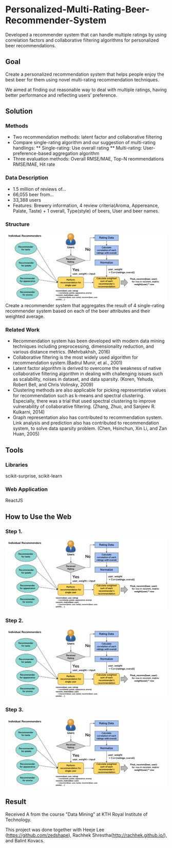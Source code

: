 # Personalized-Multi-Rating-Beer-Recommender-System
Developed a recommender system that can handle multiple ratings by using correlation factors and collaborative filtering algorithms for personalized beer recommendations.

## Goal
Create a personalized recommendation system that helps people enjoy the best beer for them using novel multi-rating recommendation techniques. 

We aimed at finding out reasonable way to deal with multiple ratings, having better performance and reflecting users’ preference.


## Solution

### Methods
* Two recommendation methods: latent factor and collaborative filtering
* Compare single-rating algorithm and our suggestion of multi-rating handlings: 
** Single-rating: Use overall rating
** Multi-rating: User-preference-based aggregation algorithm
* Three evaluation methods: Overall RMSE/MAE, Top-N reommendations RMSE/MAE, Hit rate

### Data Description
* 1.5 million of reviews of...
* 66,055 beer from...
* 33,388 users
* Features: Brewery information, 4 review criteria(Aroma, Appereance, Palate, Taste) + 1 overall, Type(style) of beers, User and beer names.

### Structure

![This is a alt text.](/images/structure.png "Solution")
Create a recommender system that aggregates the result of 4 single-rating recommender system based on each of the beer attributes and their weighted average.

### Related Work
* Recommendation system has been developed with modern data mining techniques including preprocessing, dimensionality reduction, and various distance metrics. (Mehrbakhsh, 2016)
* Collaborative filtering is the most widely used algorithm for recommendation system.(Badrul Munir, et al., 2001) 
* Latent factor algorithm is derived to overcome the weakness of native collaborative filtering algorithm in dealing with challenging issues such as scalability, noises in dataset, and data sparsity. (Koren, Yehuda, Robert Bell, and Chris Volinsky, 2009)
* Clustering methods are also applicable for picking representative values for recommendation such as k-means and spectral clustering. Especially, there was a trial that used spectral clustering to improve vulnerability of collaborative filtering. (Zhang, Zhuo, and Sanjeev R. Kulkarni, 2014)
* Graph representation also has contributed to recommendation system. Link analysis and prediction also has contributed to recommendation system, to solve data sparsity problem. (Chen, Hsinchun, Xin Li, and Zan Huan, 2005) 


## Tools

### Libraries
scikit-surprise, scikit-learn

### Web Application
ReactJS

## How to Use the Web
### Step 1.
![This is a alt text.](/images/structure.png "step1")

### Step 2.
![This is a alt text.](/images/structure.png "step2")


### Step 3.
![This is a alt text.](/images/structure.png "step3")


## Result 
Received A from the course "Data Mining" at KTH Royal Institute of Technology.

This project was done together with Heeje Lee (https://github.com/zedshape), Rachhek Shrestha(http://rachhek.github.io/), and Balint Kovacs.

